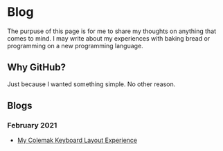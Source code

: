 # Blog

The purpuse of this page is for me to share my thoughts on anything that comes to mind. I may write about my experiences with baking bread or programming on a new programming language.

## Why GitHub?

Just because I wanted something simple. No other reason.

## Blogs

### February 2021

- [My Colemak Keyboard Layout Experience](./2020-02/colemak.md)
